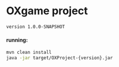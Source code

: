 # OXgame project

`version 1.0.0-SNAPSHOT`
#### running:
```bash
mvn clean install
java -jar target/OXProject-{version}.jar
```

